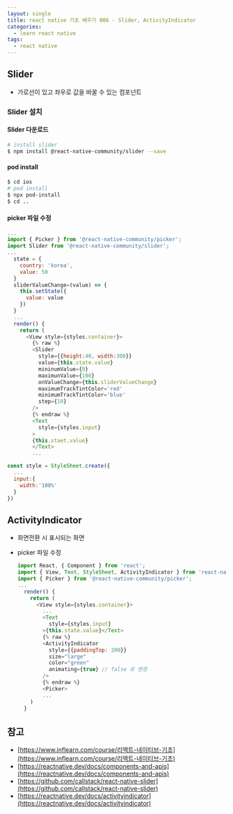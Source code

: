 ```yaml
---
layout: single
title: react native 기초 배우기 006 - Slider, ActivityIndicator
categories: 
  - learn react native
tags:
  - react native
---
```


## Slider

- 가로선이 있고 좌우로 값을 바꿀 수 있는 컴포넌트

### Slider 설치

#### Slider 다운로드

~~~bash
# install slider
$ npm install @react-native-community/slider --save  
~~~

#### pod install

~~~bash
$ cd ios
# pod install
$ npx pod-install
$ cd ..
~~~

#### picker 파일 수정

~~~javascript
...
import { Picker } from '@react-native-community/picker';
import Slider from '@react-native-community/slider';
...
  state = {
    country: 'korea',
    value: 50
  }
  sliderValueChange=(value) => {
    this.setState({
      value: value
    })
  }
  ...
  render() {
    return (
      <View style={styles.container}>
        {% raw %}
        <Slider
          style={{height:40, width:300}}
          value={this.state.value}
          mininumValue={0}
          maximunValue={100}
          onValueChange={this.sliderValueChange}
          maximumTrackTintColor='red'
          minimumTrackTintColor='blue'
          step={10}
        />
        {% endraw %}
        <Text
          style={styles.input}
        >
        {this.staet.value}
        </Text>
        ...

const style = StyleSheet.create({
  ...
  input:{
    width:'100%'
  }
})
~~~

## ActivityIndicator

- 화면전환 시 표시되는 화면

- picker 파일 수정

  ~~~javascript
  import React, { Component } from 'react';
  import { View, Text, StyleSheet, ActivityIndicator } from 'react-native';
  import { Picker } from '@react-native-community/picker';
  ...
    render() {
      return (
        <View style={styles.container}>
          ...
          <Text
            style={styles.input}
          >{this.state.value}</Text>
          {% raw %}
          <ActivityIndicator
            style={{paddingTop: 200}}
            size="large"
            color="green"
            animating={true} // false 로 변경
          />
          {% endraw %}
          <Picker>
          ...
      )
    }
  ~~~

## 참고
- [https://www.inflearn.com/course/리액트-네이티브-기초](https://www.inflearn.com/course/리액트-네이티브-기초)
- [https://reactnative.dev/docs/components-and-apis](https://reactnative.dev/docs/components-and-apis)
- [https://github.com/callstack/react-native-slider](https://github.com/callstack/react-native-slider)
- [https://reactnative.dev/docs/activityindicator](https://reactnative.dev/docs/activityindicator)
